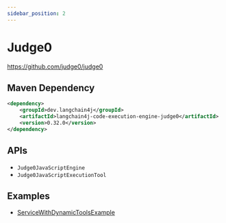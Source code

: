 ```yaml
---
sidebar_position: 2
---
```


# Judge0

https://github.com/judge0/judge0

## Maven Dependency

```xml
<dependency>
    <groupId>dev.langchain4j</groupId>
    <artifactId>langchain4j-code-execution-engine-judge0</artifactId>
    <version>0.32.0</version>
</dependency>
```

## APIs

- `Judge0JavaScriptEngine`
- `Judge0JavaScriptExecutionTool`


## Examples

- [ServiceWithDynamicToolsExample](https://github.com/langchain4j/langchain4j-examples/blob/main/other-examples/src/main/java/ServiceWithDynamicToolsExample.java)
